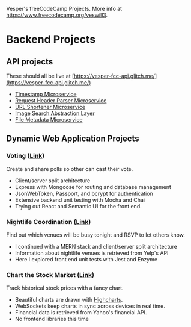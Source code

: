 Vesper's freeCodeCamp Projects. More info at https://www.freecodecamp.org/veswill3.

Backend Projects
================

## API projects

These should all be live at [https://vesper-fcc-api.glitch.me/](https://vesper-fcc-api.glitch.me/)

- [Timestamp Microservice](backend/API/timestamp/)
- [Request Header Parser Microservice](backend/API/req-head-parser/)
- [URL Shortener Microservice](backend/API/url-shortener/)
- [Image Search Abstraction Layer](backend/API/image-search/)
- [File Metadata Microservice](backend/API/file-metadata/)

## Dynamic Web Application Projects

### Voting ([Link](backend/dynamicWebApps/voting/))

Create and share polls so other can cast their vote.

- Client/server split architecture
- Express with Mongoose for routing and database management
- JsonWebToken, Passport, and bcrypt for authentication
- Extensive backend unit testing with Mocha and Chai
- Trying out React and Semantic UI for the front end.

### Nightlife Coordination ([Link](backend/dynamicWebApps/nightlife/))

Find out which venues will be busy tonight and RSVP to let others know.

- I continued with a MERN stack and client/server split architecture
- Information about nightlife venues is retrieved from Yelp's API
- Here I explored front end unit tests with Jest and Enzyme

### Chart the Stock Market ([Link](backend/dynamicWebApps/chartStockMarket/))

Track historical stock prices with a fancy chart.

- Beautiful charts are drawn with [Highcharts](https://www.highcharts.com/).
- WebSockets keep charts in sync across devices in real time.
- Financial data is retrieved from Yahoo's financial API.
- No frontend libraries this time
